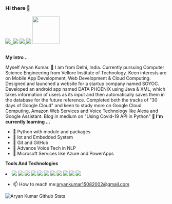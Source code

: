 ### Hi there 👋

<!--
**aryankr1508/aryankr1508** is a ✨ _special_ ✨ repository because its `README.md` (this file) appears on your GitHub profile.

Here are some ideas to get you started:

- 🔭 I’m currently working on ...
- 🌱 I’m currently learning ...
- 👯 I’m looking to collaborate on ...
- 🤔 I’m looking for help with ...
- 💬 Ask me about ...
- 📫 How to reach me: ...
- 😄 Pronouns: ...
- ⚡ Fun fact: ...
-->
<a href = "https://aryankr1508.netlify.app/">
  <img src="https://img.icons8.com/color/48/000000/domain--v1.png"/>
</a>
<a href="https://twitter.com/aryankr1508">
<img "https://img.icons8.com/color/344/twitter--v1.png" />
</a>
<a href="https://www.linkedin.com/in//aryankr1508/">
<img src="https://img.icons8.com/color/48/000000/linkedin.png"/></a>
<a href="https://www.instagram.com/aryankr1508/">
<img src="https://img.icons8.com/fluency/48/000000/instagram-new.png"/>

</a>
<a href="https://www.facebook.com//aryankr1508">
<img src="https://img.icons8.com/color/48/000000/facebook-new.png"/></a>

<a href="https://medium.com/@aryankr1508">
<img src="https://play-lh.googleusercontent.com/CyCfSIDF_vVtSiyHi1H47HZtfE2e_-4UVGtoT8zX9ym8GIRcTOhBknPIvadrQUMp2Q" width = "85px" />
</a>

<br >
<br />

**My Intro ..**

Myself  Aryan Kumar. 🚀 I am from Delhi, India.
Currently pursuing Computer Science Engineering from Vellore Institute of Technology.
Keen interests are on Mobile App Development, Web Development & Cloud Computing.
Designed and launched a website for a startup company named SOYOC.
Developed an android app named DATA PHOENIX using Java & XML, which takes information of users as its input and then automatically saves them in the database for the future reference.
Completed both the tracks of "30 days of Google Cloud" and keen to study more on Google Cloud Computing, Amazon Web Services and Voice Technology like Alexa and Google Assistant.
Blog in medium on "Using Covid-19 API in Python"
**🌱 I'm currently learning ...**
- 🎇 Python with module and packages
- 🎇 Iot and Embedded System
- 🎇 Git and GitHub
- 🎇 Advance Voice Tech in NLP
- 🎇 Microsoft Services like Azure and PowerApps

**Tools And Technologies**
<li>
 <img src="https://img.icons8.com/color/40/000000/android-studio--v3.png"/>
   
   <img src="https://img.icons8.com/color/40/000000/java-coffee-cup-logo--v1.png"/>
   
   <img src="https://img.icons8.com/fluency/40/000000/python.png"/>
   
   <img src="https://img.icons8.com/color/40/000000/c-plus-plus-logo.png"/>
   
   <img src="https://img.icons8.com/color/40/000000/git.png"/>
   
   <img src="https://img.icons8.com/color/48/000000/google-cloud.png"/>
   
   <img src="https://img.icons8.com/color/40/000000/linux--v1.png"/>
   
   <img src="https://img.icons8.com/fluency/40/000000/chatbot.png"/>
   
   <img src="https://img.icons8.com/color/40/000000/html-5--v2.png"/>
   
   <img src="https://img.icons8.com/color/40/000000/css3.png"/>
   
   <img src="https://img.icons8.com/color/40/000000/javascript--v1.png"/>
   </li>
   
- 📫 How to reach me:aryankumar15082002@gmail.com

![Aryan Kumar Github Stats](https://github-readme-stats.vercel.app/api?username=aryankr1508&show_icons=true_color=fff&icon_color=79ff97&text_color=9f9f9f&bg_color=151515)
